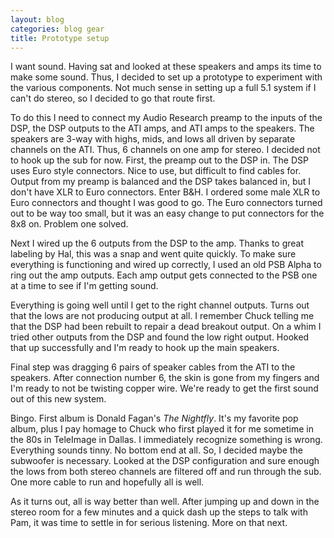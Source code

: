 ```yaml
---
layout: blog
categories: blog gear
title: Prototype setup
---
```

I want sound.  Having sat and looked at these speakers and amps its time to make some sound.  Thus, I decided to set up a prototype to experiment with the various components.  Not much sense in setting up a full 5.1 system if I can't do stereo, so I decided to go that route first.

To do this I need to connect my Audio Research preamp to the inputs of the DSP, the DSP outputs to the ATI amps, and ATI amps to the speakers.  The speakers are 3-way with highs, mids, and lows all driven by separate channels on the ATI.  Thus, 6 channels  on one amp for stereo.  I decided not to hook up the sub for now. 
First, the preamp out to the DSP in.  The DSP uses Euro style connectors.  Nice to use, but difficult to find cables for.  Output from my preamp is balanced and the DSP takes balanced in, but I don't have XLR to Euro connectors.  Enter B&H.  I ordered some male XLR to Euro connectors and thought I was good to go.  The Euro connectors turned out to be way too small, but it was an easy change to put connectors for the 8x8 on.  Problem one solved.

Next I wired up the 6 outputs from the DSP to the amp.  Thanks to great labeling by Hal, this was a snap and went quite quickly. To make sure everything is functioning and wired up correctly, I used an old PSB Alpha to ring out the amp outputs.  Each amp output gets connected to the PSB one at a time to see if I'm getting sound.

Everything is going well until I get to the right channel outputs.  Turns out that the lows are not producing output at all.  I remember Chuck telling me that the DSP had been rebuilt to repair a dead breakout output.  On a whim I tried other outputs from the DSP and found the low right output.  Hooked that up successfully and I'm ready to hook up the main speakers.

Final step was dragging 6 pairs of speaker cables from the ATI to the speakers.  After connection number 6, the skin is gone from my fingers and I'm ready to not be twisting copper wire.  We're ready to get the first sound out of this new system.

Bingo.  First album is Donald Fagan's _The Nightfly_.  It's my favorite pop album, plus I pay homage to Chuck who first played it for me sometime in the 80s in TeleImage in Dallas.  I immediately recognize something is wrong.  Everything sounds tinny.  No bottom end at all.  So, I decided maybe the subwoofer is necessary.  Looked at the DSP configuration and sure enough the lows from both stereo channels are filtered off and run through the sub.  One more cable to run and hopefully all is well.

As it turns out, all is way better than well.  After jumping up and down in the stereo room for a few minutes and a quick dash up the steps to talk with Pam, it was time to settle in for serious listening.  More on that next.
